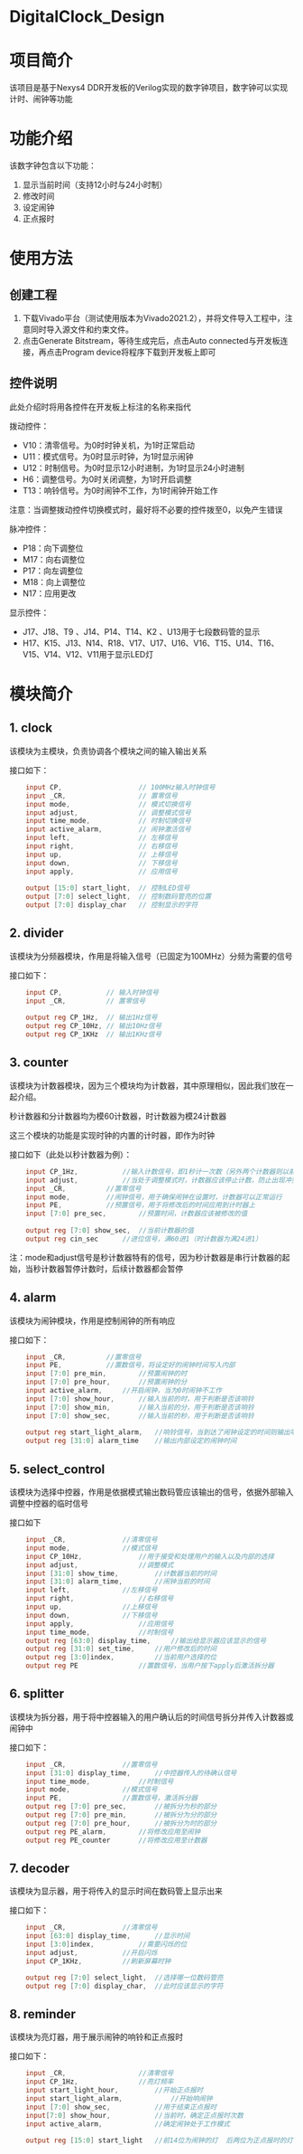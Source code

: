 # DigitalClock_Design

# 项目简介

该项目是基于Nexys4 DDR开发板的Verilog实现的数字钟项目，数字钟可以实现计时、闹钟等功能



# 功能介绍

该数字钟包含以下功能：

1. 显示当前时间（支持12小时与24小时制）
2. 修改时间
3. 设定闹钟
4. 正点报时



# 使用方法

## 创建工程

1. 下载Vivado平台（测试使用版本为Vivado2021.2），并将文件导入工程中，注意同时导入源文件和约束文件。
2. 点击Generate Bitstream，等待生成完后，点击Auto connected与开发板连接，再点击Program device将程序下载到开发板上即可



## 控件说明

此处介绍时将用各控件在开发板上标注的名称来指代



拨动控件：

- V10：清零信号。为0时时钟关机，为1时正常启动
- U11：模式信号。为0时显示时钟，为1时显示闹钟
- U12：时制信号。为0时显示12小时进制，为1时显示24小时进制
- H6：调整信号。为0时关闭调整，为1时开启调整
- T13：响铃信号。为0时闹钟不工作，为1时闹钟开始工作

注意：当调整拨动控件切换模式时，最好将不必要的控件拨至0，以免产生错误



脉冲控件：

- P18：向下调整位
- M17：向右调整位
- P17：向左调整位
- M18：向上调整位
- N17：应用更改



显示控件：

- J17、J18、T9 、J14、P14、T14、K2 、U13用于七段数码管的显示
- H17、K15、J13、N14、R18、V17、U17、U16、V16、T15、U14、T16、V15、V14、V12、V11用于显示LED灯



# 模块简介

## 1. clock

该模块为主模块，负责协调各个模块之间的输入输出关系

接口如下：

```verilog
	input CP,                   // 100MHz输入时钟信号
	input _CR,                  // 置零信号
	input mode,                 // 模式切换信号
	input adjust,               // 调整模式信号
	input time_mode,            // 时制切换信号
	input active_alarm,         // 闹钟激活信号
	input left,                 // 左移信号
	input right,                // 右移信号
	input up,                   // 上移信号 
	input down,                 // 下移信号
	input apply,                // 应用信号
	    
	output [15:0] start_light,  // 控制LED信号
	output [7:0] select_light,  // 控制数码管亮的位置
	output [7:0] display_char   // 控制显示的字符
```

## 2. divider

该模块为分频器模块，作用是将输入信号（已固定为100MHz）分频为需要的信号

接口如下：

```verilog
	input CP,           // 输入时钟信号
	input _CR,          // 置零信号
	
	output reg CP_1Hz,  // 输出1Hz信号
	output reg CP_10Hz, // 输出10Hz信号
	output reg CP_1KHz  // 输出1KHz信号
```

## 3. counter

该模块为计数器模块，因为三个模块均为计数器，其中原理相似，因此我们放在一起介绍。

秒计数器和分计数器均为模60计数器，时计数器为模24计数器

这三个模块的功能是实现时钟的内置的计时器，即作为时钟

接口如下（此处以秒计数器为例）：

```verilog
	input CP_1Hz,			//输入计数信号，即1秒计一次数（另外两个计数器则以前一个计数器的进位作为计数信号）
	input adjust,			//当处于调整模式时，计数器应该停止计数，防止出现冲突
	input _CR,			//置零信号
	input mode,			//闹钟信号，用于确保闹钟在设置时，计数器可以正常运行
	input PE,			//预置信号，用于将修改后的时间应用到计时器上
	input [7:0] pre_sec,		//预置时间，计数器应该被修改的值
	
	output reg [7:0] show_sec,	//当前计数器的值
	output reg cin_sec		//进位信号，满60进1（时计数器为满24进1）
```

注：mode和adjust信号是秒计数器特有的信号，因为秒计数器是串行计数器的起始，当秒计数器暂停计数时，后续计数器都会暂停

## 4. alarm

该模块为闹钟模块，作用是控制闹钟的所有响应

接口如下：

```verilog
	input _CR,			//置零信号
	input PE,			//置数信号，将设定好的闹钟时间写入内部
	input [7:0] pre_min,		//预置闹钟的时
	input [7:0] pre_hour,		//预置闹钟的分
	input active_alarm,		//开启闹钟，当为0时闹钟不工作
	input [7:0] show_hour,		//输入当前的时，用于判断是否该响铃
	input [7:0] show_min,		//输入当前的分，用于判断是否该响铃
	input [7:0] show_sec,		//输入当前的秒，用于判断是否该响铃
	
	output reg start_light_alarm,	//响铃信号，当到达了闹钟设定的时间则输出响铃信号
	output reg [31:0] alarm_time	//输出内部设定的闹钟时间
```

## 5. select_control

该模块为选择中控器，作用是依据模式输出数码管应该输出的信号，依据外部输入调整中控器的临时信号

接口如下

```verilog
	input _CR,				//清零信号
	input mode,				//模式信号
	input CP_10Hz,				//用于接受和处理用户的输入以及内部的选择
	input adjust,				//调整模式
	input [31:0] show_time,			//计数器当前的时间
	input [31:0] alarm_time,		//闹钟当前的时间
	input left,				//左移信号
	input right,				//右移信号
	input up,				//上移信号
	input down,				//下移信号
	input apply,				//应用信号
	input time_mode,			//时制信号
	output reg [63:0] display_time,		//输出给显示器应该显示的信号
	output reg [31:0] set_time,		//用户修改后的时间
	output reg [3:0]index,			//当前用户选择的位
	output reg PE				//置数信号，当用户按下apply后激活拆分器
```

## 6. splitter

该模块为拆分器，用于将中控器输入的用户确认后的时间信号拆分并传入计数器或闹钟中

接口如下：

```verilog
    input _CR,				//置零信号
    input [31:0] display_time,		//中控器传入的待确认信号
    input time_mode,			//时制信号
    input mode,				//模式信号
    input PE,				//置数信号，激活拆分器
    output reg [7:0] pre_sec,		//被拆分为秒的部分
    output reg [7:0] pre_min,		//被拆分为分的部分
    output reg [7:0] pre_hour,		//被拆分为时的部分
    output reg PE_alarm,		//将修改应用至闹钟
    output reg PE_counter		//将修改应用至计数器
```

## 7. decoder

该模块为显示器，用于将传入的显示时间在数码管上显示出来

接口如下：

```verilog
    input _CR,				//清零信号
    input [63:0] display_time,		//显示时间
    input [3:0]index,    		//需要闪烁的位
    input adjust,			//开启闪烁
    input CP_1KHz,			//刷新屏幕时钟

    output reg [7:0] select_light,	//选择哪一位数码管亮
    output reg [7:0] display_char,	//此时应该显示的字符
```

## 8. reminder

该模块为亮灯器，用于展示闹钟的响铃和正点报时

接口如下：

```Verilog
    input _CR,					//清零信号
    input CP_1Hz,				//亮灯频率
    input start_light_hour,			//开始正点报时
    input start_light_alarm,			//开始响闹钟
    input [7:0] show_sec,			//用于结束正点报时
    input[7:0] show_hour,			//当前时，确定正点报时次数
    input active_alarm,				//确定闹钟处于工作模式
    
    output reg [15:0] start_light   //前14位为闹钟的灯  后两位为正点报时的灯
```


